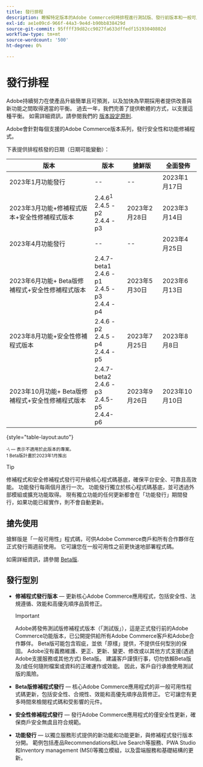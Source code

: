 ```yaml
---
title: 發行排程
description: 瞭解特定版本的Adobe Commerce何時排程進行測試版、發行前版本和一般可用性。
exl-id: ae1e09cd-966f-44a3-9e4d-b90bb838429d
source-git-commit: 95ffff39d82cc9027fa633dffedf15193040802d
workflow-type: tm+mt
source-wordcount: '500'
ht-degree: 0%

---
```


# 發行排程

Adobe持續努力在使產品升級簡單且可預測，以及加快為早期採用者提供改善與新功能之間取得適當的平衡。 過去一年，我們完善了提供軟體的方式，以支援這種平衡。 如需詳細資訊，請參閱我們的 [版本設定原則](versioning-policy.md).

Adobe會針對每個支援的Adobe Commerce版本系列，發行安全性和功能修補程式。

下表提供排程核發的日期（日期可能變動）：

| 版本 | 版本 | 搶鮮版 | 全面發佈 |
|--------------------------------------------------------------------|-------------------------------------------------|--------------------|----------------------|
| 2023年1月功能發行 | \-\- | \-\- | 2023年1月17日 |
| 2023年3月功能+修補程式版本+安全性修補程式版本 | 2.4.6<sup>1</sup><br>2.4.5 - p2<br>2.4.4 - p3 | 2023年2月28日 | 2023年3月14日 |
| 2023年4月功能發行 | \-\- | \-\- | 2023年4月25日 |
| 2023年6月功能+ Beta版修補程式+安全性修補程式版本 | 2.4.7-beta1<br>2.4.6 - p1<br>2.4.5 - p3<br>2.4.4 - p4 | 2023年5月30日 | 2023年6月13日 |
| 2023年8月功能+安全性修補程式版本 | 2.4.6 - p2<br>2.4.5 - p4<br>2.4.4 - p5 | 2023年7月25日 | 2023年8月8日 |
| 2023年10月功能+ Beta版修補程式+安全性修補程式版本 | 2.4.7-beta2<br>2.4.6 - p3<br>2.4.5-p5<br>2.4.4-p6 | 2023年9月26日 | 2023年10月10日 |

{style="table-layout:auto"}

<sup>\-\ — 表示不適用於此版本的專案。</sup><br>
<sup>1 Beta版計畫於2023年1月推出</sup><br>

>[!TIP]
>
>修補程式和安全修補程式發行可升級核心程式碼基底，確保平台安全、可靠且高效能。 功能發行每兩個月進行一次。 功能發行獨立於核心程式碼基底，並可透過外部模組或擴充功能取得。 現有獨立功能的任何更新都會在「功能發行」期間發行，如果功能已經實作，則不會自動更新。

## 搶先使用

搶鮮版是「一般可用性」程式碼，可供Adobe Commerce商戶和所有合作夥伴在正式發行兩週前使用。 它可讓您在一般可用性之前更快速地部署程式碼。

如需詳細資訊，請參閱 [Beta版](beta.md).

## 發行型別

- **修補程式發行版本** — 更新核心Adobe Commerce應用程式，包括安全性、法規遵循、效能和高優先順序品質修正。

   >[!IMPORTANT]
   >
   >Adobe將發佈測試版修補程式版本（「測試版」），這是正式發行前的Adobe Commerce功能版本，已公開提供給所有Adobe Commerce客戶和Adobe合作夥伴。 Beta版可能包含瑕疵，並依「原樣」提供，不提供任何型別的保固。 Adobe沒有義務維護、更正、更新、變更、修改或以其他方式支援(透過Adobe支援服務或其他方式) Beta版。 建議客戶謹慎行事，切勿依賴Beta版及/或任何隨附檔案或資料的正確運作或效能。 因此，客戶自行承擔使用測試版的風險。

- **Beta版修補程式發行** — 核心Adobe Commerce應用程式的非一般可用性程式碼更新，包括安全性、合規性、效能和高優先順序品質修正。 它可讓您有更多時間來檢閱程式碼和受影響的元件。
- **安全性修補程式發行** — 發行Adobe Commerce應用程式的僅安全性更新，確保商戶安全無虞且符合規範。
- **功能發行** — 以獨立服務形式提供的新功能和功能更新，與修補程式發行版本分開。 範例包括產品Recommendations和Live Search等服務、PWA Studio和Inventory management (MSI)等獨立模組，以及雲端服務和基礎結構的更新。
